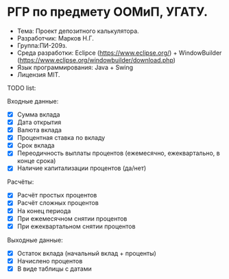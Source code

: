 # РГР по предмету ООМиП, УГАТУ.
* Тема: Проект депозитного калькулятора. 
* Разработчик: Марков Н.Г. 
* Группа:ПИ-209з.
* Среда разработки: Eclipce (https://www.eclipse.org/) + WindowBuilder (https://www.eclipse.org/windowbuilder/download.php)
* Язык программирования: Java + Swing
* Лицензия MIT.

TODO list:

Входные данные:
- [x] Сумма вклада
- [x] Дата открытия
- [x] Валюта вклада
- [x] Процентная ставка по вкладу
- [x] Срок вклада
- [x] Переодичность выплаты процентов (ежемесячно, ежеквартально, в конце срока)
- [x] Наличие капитализации процентов (да/нет)

Расчёты:

- [x] Расчёт простых процентов
- [x] Расчёт сложных процентов
- [x] На конец периода
- [x] При ежемесячном снятии процентов
- [x] При ежеквартальном снятии процентов

Выходные данные:
- [x] Остаток вклада (начальный вклад + проценты)
- [x] Начислено процентов
- [x] В виде таблицы с датами